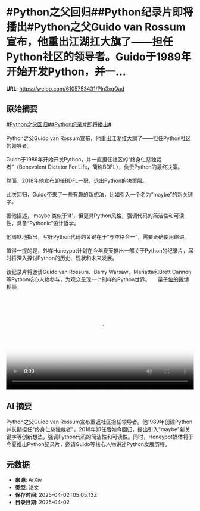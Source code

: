# #Python之父回归##Python纪录片即将播出#Python之父Guido van Rossum宣布，他重出江湖扛大旗了——担任Python社区的领导者。Guido于1989年开始开发Python，并一...

**URL**: https://weibo.com/6105753431/Pln3xgQad

## 原始摘要

<a href="https://m.weibo.cn/search?containerid=231522type%3D1%26t%3D10%26q%3D%23Python%E4%B9%8B%E7%88%B6%E5%9B%9E%E5%BD%92%23&amp;extparam=%23Python%E4%B9%8B%E7%88%B6%E5%9B%9E%E5%BD%92%23" data-hide=""><span class="surl-text">#Python之父回归#</span></a><a href="https://m.weibo.cn/search?containerid=231522type%3D1%26t%3D10%26q%3D%23Python%E7%BA%AA%E5%BD%95%E7%89%87%E5%8D%B3%E5%B0%86%E6%92%AD%E5%87%BA%23&amp;extparam=%23Python%E7%BA%AA%E5%BD%95%E7%89%87%E5%8D%B3%E5%B0%86%E6%92%AD%E5%87%BA%23" data-hide=""><span class="surl-text">#Python纪录片即将播出#</span></a><br><br>Python之父Guido van Rossum宣布，他重出江湖扛大旗了——担任Python社区的领导者。<br><br>Guido于1989年开始开发Python，并一直担任社区的“终身仁慈独裁者”（Benevolent Dictator For Life，简称BDFL），负责Python的最终决策。<br><br>然而，2018年他宣布卸任BDFL一职，退出Python的决策层。<br><br>此次回归，Guido带来了一些有趣的新想法，比如引入一个名为“maybe”的新关键字。<br><br>据他描述，‘maybe’类似于‘if’，但更具Python风格，强调代码的简洁性和可读性，具备“Pythonic”设计哲学。<br><br>他幽默地指出，写好Python代码的关键在于“与空格合一”，需要正确使用缩进。<br><br>值得一提的是，外媒Honeypot计划在今年夏天推出一部关于Python的纪录片，届时将深入探讨Python的历史、现状和未来发展。<br><br>该纪录片将邀请Guido van Rossum、Barry Warsaw、Mariatta和Brett Cannon等Python核心人物参与，为观众呈现一个别样的Python世界。 <a href="https://video.weibo.com/show?fid=1034:5150934896934916" data-hide=""><span class="url-icon"><img style="width: 1rem;height: 1rem" src="https://h5.sinaimg.cn/upload/2015/09/25/3/timeline_card_small_video_default.png" referrerpolicy="no-referrer"></span><span class="surl-text">量子位的微博视频</span></a><br clear="both"><div style="clear: both"></div><video controls="controls" poster="https://tvax4.sinaimg.cn/orj480/006Fd7o3ly1i029u05c0jj30zk0k00sx.jpg" style="width: 100%"><source src="https://f.video.weibocdn.com/o0/nzRoMmtllx08n9uMAK0801041200myQR0E010.mp4?label=mp4_720p&amp;template=1280x720.25.0&amp;ori=0&amp;ps=1CwnkDw1GXwCQx&amp;Expires=1743573818&amp;ssig=LDGk8%2BaKhh&amp;KID=unistore,video"><source src="https://f.video.weibocdn.com/o0/I3Ur0CdFlx08n9uMhcac01041200b1uB0E010.mp4?label=mp4_hd&amp;template=852x480.25.0&amp;ori=0&amp;ps=1CwnkDw1GXwCQx&amp;Expires=1743573818&amp;ssig=GZTD8JFSJZ&amp;KID=unistore,video"><source src="https://f.video.weibocdn.com/o0/ZQ76QVdqlx08n9uM53Di0104120074fP0E010.mp4?label=mp4_ld&amp;template=640x360.25.0&amp;ori=0&amp;ps=1CwnkDw1GXwCQx&amp;Expires=1743573818&amp;ssig=yeJRicjCmB&amp;KID=unistore,video"><p>视频无法显示，请前往<a href="https://video.weibo.com/show?fid=1034%3A5150934896934916" target="_blank" rel="noopener noreferrer">微博视频</a>观看。</p></video>

## AI 摘要

Python之父Guido van Rossum宣布重返社区担任领导者。他1989年创建Python并长期担任"终身仁慈独裁者"，2018年卸任后如今回归，提出引入"maybe"新关键字等创新想法，强调Python代码的简洁性和可读性。同时，Honeypot媒体将于今夏推出Python纪录片，邀请Guido等核心人物讲述Python发展历程。

## 元数据

- **来源**: ArXiv
- **类型**: 论文
- **保存时间**: 2025-04-02T05:05:13Z
- **目录日期**: 2025-04-02
